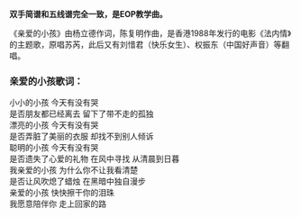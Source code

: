 

**双手简谱和五线谱完全一致，是EOP教学曲。**

《亲爱的小孩》由杨立德作词，陈复明作曲，是香港1988年发行的电影《法内情》的主题歌，原唱苏芮，此后又有刘惜君（快乐女生）、权振东（中国好声音）等翻唱。

### 亲爱的小孩歌词：

小小的小孩 今天有没有哭  
是否朋友都已经离去 留下了带不走的孤独  
漂亮的小孩 今天有没有哭  
是否弄脏了美丽的衣服 却找不到别人倾诉  
聪明的小孩 今天有没有哭  
是否遗失了心爱的礼物 在风中寻找 从清晨到日暮  
我亲爱的小孩 为什么你不让我看清楚  
是否让风吹熄了蜡烛 在黑暗中独自漫步  
亲爱的小孩 快快擦干你的泪珠  
我愿意陪伴你 走上回家的路

